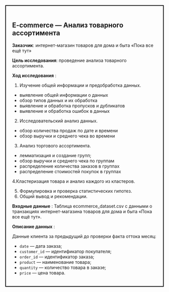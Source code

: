 <div style="border:solid black 2px; padding: 20px">
    
## E-commerce — Анализ товарного ассортимента


**Заказчик**: интернет-магазин товаров для дома и быта «Пока все ещё тут»

**Цель исследования**: проведение анализа товарного ассортимента. 

**Ход исследования** : 
    
 1. Изучение общей информации и предобработка данных.
    
- выявление общей информации о данных    
- обзор типов данных и их обработка
- выявление и обработка пропусков и дубликатов
- выявление и обработка ошибок в данных
    
2. Исследовательский анализ данных.
    
- обзор количества продаж по дате и времени
- обзор выручки и среднего чека во времени
    
3. Анализ торгового ассортимента.
    
- лемматизация и создание групп;
- обзор выручки и среднего чека по группам
- распределение количества заказов в группах
- распределение стоимостей покупок в группах
    
4.Кластеризация товара и анализ каждого из кластеров.    
    
5. Формулировка и проверка статистических гипотез.
6. Общий вывод и рекомендации.
    

**Входные данные** : Таблица ecommerce_dataset.csv с данными о транзакциях интернет-магазина товаров для дома и быта «Пока все ещё тут».

**Описание данных** :

Данные клиента за предыдущий до проверки факта оттока месяц:
- `date` — дата заказа;
- `customer_id` — идентификатор покупателя;
- `order_id` — идентификатор заказа;
- `product` — наименование товара;
- `quantity` — количество товара в заказе;
- `price` — цена товара.
